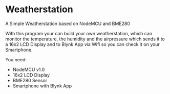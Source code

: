 # Weatherstation
A Simple Weatherstation based on NodeMCU and BME280

With this program your can build your own weatherstation, which can
monitor the temperature, the humidity and the airpressure which sends it
to a 16x2 LCD Display and to Blynk App via Wifi so you can check it on your
Smartphone.

You need:
  - NodeMCU v1.0
  - 16x2 LCD Display
  - BME280 Sensor
  - Smartphone with Blynk App
